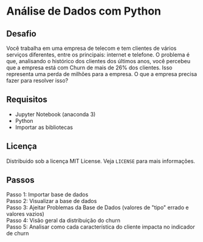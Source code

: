 # Análise de Dados com Python
## Desafio
Você trabalha em uma empresa de telecom e tem clientes de vários serviços diferentes, entre os principais: internet e telefone. O problema é que, analisando o histórico dos clientes dos últimos anos, você percebeu que a empresa está com Churn de mais de 26% dos clientes. Isso representa uma perda de milhões para a empresa. O que a empresa precisa fazer para resolver isso?

## Requisitos 
- Jupyter Notebook (anaconda 3)
- Python
- Importar as bibliotecas 

## Licença
Distribuido sob a licença MIT License. Veja `LICENSE` para mais informações.

## Passos
Passo 1: Importar base de dados <br>
Passo 2: Visualizar a base de dados <br>
Passo 3: Ajeitar Problemas da Base de Dados (valores de "tipo" errado e valores vazios) <br>
Passo 4: Visão geral da distribuição do churn <br>
Passo 5: Analisar como cada característica do cliente impacta no indicador de churn <br>

